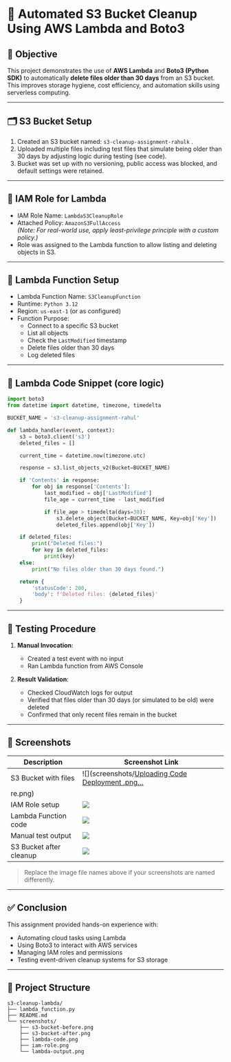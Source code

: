 
# 🧹 Automated S3 Bucket Cleanup Using AWS Lambda and Boto3

## 🎯 Objective

This project demonstrates the use of **AWS Lambda** and **Boto3 (Python SDK)** to automatically **delete files older than 30 days** from an S3 bucket. This improves storage hygiene, cost efficiency, and automation skills using serverless computing.

---

## 🗂️ S3 Bucket Setup

1. Created an S3 bucket named: `s3-cleanup-assignment-rahulk` .
2. Uploaded multiple files including test files that simulate being older than 30 days by adjusting logic during testing (see code).
3. Bucket was set up with no versioning, public access was blocked, and default settings were retained.

---

## 🔐 IAM Role for Lambda

- IAM Role Name: `LambdaS3CleanupRole`
- Attached Policy: `AmazonS3FullAccess`  
  *(Note: For real-world use, apply least-privilege principle with a custom policy.)*
- Role was assigned to the Lambda function to allow listing and deleting objects in S3.

---

## 🧠 Lambda Function Setup

- Lambda Function Name: `S3CleanupFunction`
- Runtime: `Python 3.12`
- Region: `us-east-1` (or as configured)
- Function Purpose:
  - Connect to a specific S3 bucket
  - List all objects
  - Check the `LastModified` timestamp
  - Delete files older than 30 days
  - Log deleted files

---

## 🧾 Lambda Code Snippet (core logic)

```python
import boto3
from datetime import datetime, timezone, timedelta

BUCKET_NAME = 's3-cleanup-assignment-rahul'

def lambda_handler(event, context):
    s3 = boto3.client('s3')
    deleted_files = []

    current_time = datetime.now(timezone.utc)

    response = s3.list_objects_v2(Bucket=BUCKET_NAME)

    if 'Contents' in response:
        for obj in response['Contents']:
            last_modified = obj['LastModified']
            file_age = current_time - last_modified

            if file_age > timedelta(days=30):
                s3.delete_object(Bucket=BUCKET_NAME, Key=obj['Key'])
                deleted_files.append(obj['Key'])

    if deleted_files:
        print("Deleted files:")
        for key in deleted_files:
            print(key)
    else:
        print("No files older than 30 days found.")

    return {
        'statusCode': 200,
        'body': f'Deleted files: {deleted_files}'
    }
```

---

## 🧪 Testing Procedure

1. **Manual Invocation**:
   - Created a test event with no input
   - Ran Lambda function from AWS Console

2. **Result Validation**:
   - Checked CloudWatch logs for output
   - Verified that files older than 30 days (or simulated to be old) were deleted
   - Confirmed that only recent files remain in the bucket

---

## 📸 Screenshots

| Description                | Screenshot Link |
|---------------------------|------------------|
| S3 Bucket with files       | ![](screenshots/[Uploading Code Deployment .png…]()
re.png) |
| IAM Role setup             | ![](screenshots/iam-role.png) |
| Lambda Function code       | ![](screenshots/lambda-code.png) |
| Manual test output         | ![](screenshots/lambda-output.png) |
| S3 Bucket after cleanup    | ![](screenshots/s3-bucket-after.png) |

> Replace the image file names above if your screenshots are named differently.

---

## ✅ Conclusion

This assignment provided hands-on experience with:
- Automating cloud tasks using Lambda
- Using Boto3 to interact with AWS services
- Managing IAM roles and permissions
- Testing event-driven cleanup systems for S3 storage

---

## 📁 Project Structure

```
s3-cleanup-lambda/
├── lambda_function.py
├── README.md
└── screenshots/
    ├── s3-bucket-before.png
    ├── s3-bucket-after.png
    ├── lambda-code.png
    ├── iam-role.png
    └── lambda-output.png
```
